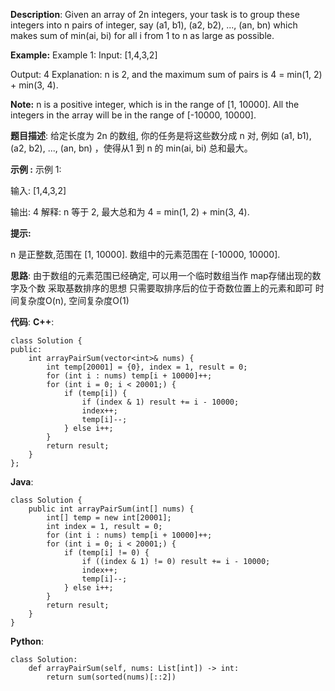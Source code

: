 __Description__:
Given an array of 2n integers, your task is to group these integers into n pairs of integer, say (a1, b1), (a2, b2), ..., (an, bn) which makes sum of min(ai, bi) for all i from 1 to n as large as possible.

__Example:__
Example 1:
Input: [1,4,3,2]

Output: 4
Explanation: n is 2, and the maximum sum of pairs is 4 = min(1, 2) + min(3, 4).

__Note:__
n is a positive integer, which is in the range of [1, 10000].
All the integers in the array will be in the range of [-10000, 10000].

__题目描述__:
给定长度为 2n 的数组, 你的任务是将这些数分成 n 对, 例如 (a1, b1), (a2, b2), ..., (an, bn) ，使得从1 到 n 的 min(ai, bi) 总和最大。

__示例 :__
示例 1:

输入: [1,4,3,2]

输出: 4
解释: n 等于 2, 最大总和为 4 = min(1, 2) + min(3, 4).

__提示:__

n 是正整数,范围在 [1, 10000].
数组中的元素范围在 [-10000, 10000].

__思路__:
由于数组的元素范围已经确定, 可以用一个临时数组当作 map存储出现的数字及个数
采取基数排序的思想
只需要取排序后的位于奇数位置上的元素和即可
时间复杂度O(n), 空间复杂度O(1)

__代码__:
__C++__:
```
class Solution {
public:
    int arrayPairSum(vector<int>& nums) {
        int temp[20001] = {0}, index = 1, result = 0;
        for (int i : nums) temp[i + 10000]++;
        for (int i = 0; i < 20001;) {
            if (temp[i]) {
                if (index & 1) result += i - 10000;
                index++;
                temp[i]--;
            } else i++;
        }
        return result;
    }
};
```

__Java__:
```
class Solution {
    public int arrayPairSum(int[] nums) {
        int[] temp = new int[20001];
        int index = 1, result = 0;
        for (int i : nums) temp[i + 10000]++;
        for (int i = 0; i < 20001;) {
            if (temp[i] != 0) {
                if ((index & 1) != 0) result += i - 10000;
                index++;
                temp[i]--;
            } else i++;
        }
        return result;
    }
}
```

__Python__:
```
class Solution:
    def arrayPairSum(self, nums: List[int]) -> int:
        return sum(sorted(nums)[::2])
```
